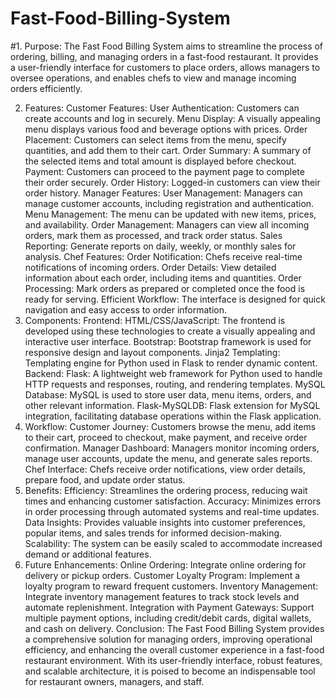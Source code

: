 # Fast-Food-Billing-System
#1. Purpose:
The Fast Food Billing System aims to streamline the process of ordering, billing, and managing orders in a fast-food restaurant. It provides a user-friendly interface for customers to place orders, allows managers to oversee operations, and enables chefs to view and manage incoming orders efficiently.

2. Features:
Customer Features:
User Authentication: Customers can create accounts and log in securely.
Menu Display: A visually appealing menu displays various food and beverage options with prices.
Order Placement: Customers can select items from the menu, specify quantities, and add them to their cart.
Order Summary: A summary of the selected items and total amount is displayed before checkout.
Payment: Customers can proceed to the payment page to complete their order securely.
Order History: Logged-in customers can view their order history.
Manager Features:
User Management: Managers can manage customer accounts, including registration and authentication.
Menu Management: The menu can be updated with new items, prices, and availability.
Order Management: Managers can view all incoming orders, mark them as processed, and track order status.
Sales Reporting: Generate reports on daily, weekly, or monthly sales for analysis.
Chef Features:
Order Notification: Chefs receive real-time notifications of incoming orders.
Order Details: View detailed information about each order, including items and quantities.
Order Processing: Mark orders as prepared or completed once the food is ready for serving.
Efficient Workflow: The interface is designed for quick navigation and easy access to order information.
3. Components:
Frontend:
HTML/CSS/JavaScript: The frontend is developed using these technologies to create a visually appealing and interactive user interface.
Bootstrap: Bootstrap framework is used for responsive design and layout components.
Jinja2 Templating: Templating engine for Python used in Flask to render dynamic content.
Backend:
Flask: A lightweight web framework for Python used to handle HTTP requests and responses, routing, and rendering templates.
MySQL Database: MySQL is used to store user data, menu items, orders, and other relevant information.
Flask-MySQLDB: Flask extension for MySQL integration, facilitating database operations within the Flask application.
4. Workflow:
Customer Journey: Customers browse the menu, add items to their cart, proceed to checkout, make payment, and receive order confirmation.
Manager Dashboard: Managers monitor incoming orders, manage user accounts, update the menu, and generate sales reports.
Chef Interface: Chefs receive order notifications, view order details, prepare food, and update order status.
5. Benefits:
Efficiency: Streamlines the ordering process, reducing wait times and enhancing customer satisfaction.
Accuracy: Minimizes errors in order processing through automated systems and real-time updates.
Data Insights: Provides valuable insights into customer preferences, popular items, and sales trends for informed decision-making.
Scalability: The system can be easily scaled to accommodate increased demand or additional features.
6. Future Enhancements:
Online Ordering: Integrate online ordering for delivery or pickup orders.
Customer Loyalty Program: Implement a loyalty program to reward frequent customers.
Inventory Management: Integrate inventory management features to track stock levels and automate replenishment.
Integration with Payment Gateways: Support multiple payment options, including credit/debit cards, digital wallets, and cash on delivery.
Conclusion:
The Fast Food Billing System provides a comprehensive solution for managing orders, improving operational efficiency, and enhancing the overall customer experience in a fast-food restaurant environment. With its user-friendly interface, robust features, and scalable architecture, it is poised to become an indispensable tool for restaurant owners, managers, and staff.
